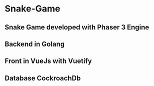 # Snake-Game
## Snake Game developed  with Phaser 3 Engine
## Backend in Golang 
## Front in VueJs with Vuetify 
## Database CockroachDb
